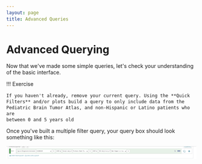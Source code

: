 ```yaml
---
layout: page
title: Advanced Queries
---
```


Advanced Querying
=================

Now that we've made some simple queries, let's check your
understanding of the basic interface.


!!! Exercise

    If you haven't already, remove your current query. Using the **Quick
    Filters** and/or plots build a query to only include data from the
    Pediatric Brain Tumor Atlas, and non-Hispanic or Latino patients who are
    between 0 and 5 years old


Once you've built a multiple filter query, your query box should look
something like this:

![Multiple Filters](../../images/KidsFirstPortal_20.png "Multiple Filters")
